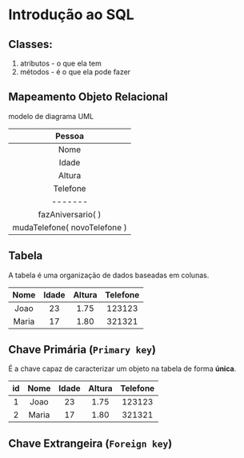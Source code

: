 # Introdução ao SQL

## Classes:
1. atributos - o que ela tem
2. métodos - é o que ela pode fazer

## Mapeamento Objeto Relacional

modelo de diagrama UML

|Pessoa|
|:-:|
|Nome|
|Idade|
|Altura|
|Telefone|
|-------|
|fazAniversario( )|
|mudaTelefone( novoTelefone )|

## Tabela

A tabela é uma organização de dados baseadas em colunas.

|Nome|Idade|Altura|Telefone|
|:-:|:-:|:-:|:-:|
|Joao|23|1.75|123123|
|Maria|17|1.80|321321|

## Chave Primária (`Primary key`)

É a chave capaz de caracterizar um objeto na tabela de forma **única**.

|id|Nome|Idade|Altura|Telefone|
|:-:|:-:|:-:|:-:|:-:|
|1|Joao|23|1.75|123123|
|2|Maria|17|1.80|321321|

## Chave Extrangeira (`Foreign key`)

